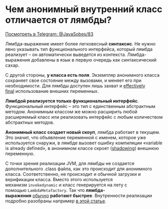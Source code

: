 # Чем анонимный внутренний класс отличается от лямбды?

[Посмотреть в Telegram: @JavaSobes/83](https://t.me/JavaSobes/83)

Лямбда-выражение имеет более легковесный **синтаксис**. Не нужно явно указывать тип функционального интерфейса, который лямбда реализует – он автоматически выведется из контекста. Лямбда-выражения добавлены в язык в первую очередь как синтаксический сахар.  
  
С другой стороны, **у класса есть поля**. Экземпляр анонимного класса сохраняет свое состояние между вызовами, и меняет его при необходимости. Для лямбды доступен лишь захват и [effectively final](https://stackoverflow.com/q/20938095/5521491) использование внешних переменных.  
  
**Лямбдой реализуется только функциональный интерфейс**. Функциональный интерфейс – это тип с единственным абстрактным методом. Анонимным классом же можно расширить любой расширяемый класс или реализовать интерфейс с любым количеством абстрактных методов.  
  
**Анонимный класс создает новый скоуп**, лямбда работает в текущем. Это значит, что объявление переменной с именем, которое уже используется снаружи, в лямбде вызовет ошибку компиляции «variable is already defined», в анонимном классе скроет ([shadowing](https://dzone.com/articles/variable-shadowing-and-hiding-in-java)) внешнюю переменную.  
  
С точки зрения реализации JVM, для лямбды не создается дополнительного .class файла, как это происходит для анонимного класса. Соответственно, не происходит и обычной загрузки и верификации класса. Вместо этого используется механизм `invokedynamic` и класс генерируется на лету с помощью `LambdaMetafactory`. Так что **лямбда-выражения** [обычно](https://www.oracle.com/technetwork/java/jvmls2013kuksen-2014088.pdf) **работают быстрее**. Внутренности реализации подробно разобраны например [в этой статье](https://habr.com/ru/company/haulmont/blog/432418/).